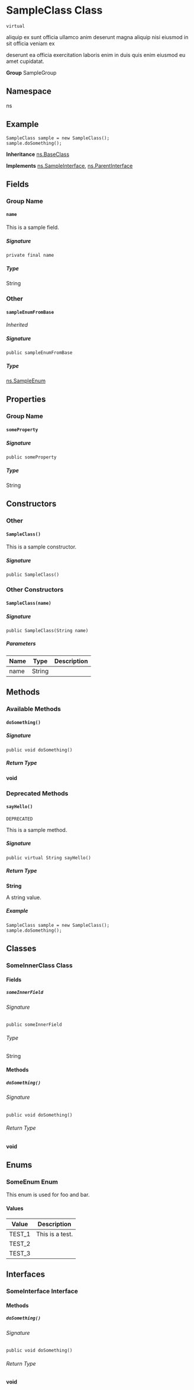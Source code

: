 # SampleClass Class
`virtual`

aliquip ex sunt officia ullamco anim deserunt magna aliquip nisi eiusmod in sit officia veniam ex 

deserunt ea officia exercitation laboris enim in duis quis enim eiusmod eu amet cupidatat.

**Group** SampleGroup

## Namespace
ns

## Example
```apex
SampleClass sample = new SampleClass();
sample.doSomething();
```

**Inheritance**
[ns.BaseClass](../Miscellaneous/ns.BaseClass.md)

**Implements**
[ns.SampleInterface](../Miscellaneous/ns.SampleInterface.md), 
[ns.ParentInterface](../Miscellaneous/ns.ParentInterface.md)

## Fields
### Group Name
#### `name`

This is a sample field.

##### Signature
```apex
private final name
```

##### Type
String

### Other
#### `sampleEnumFromBase`

*Inherited*

##### Signature
```apex
public sampleEnumFromBase
```

##### Type
[ns.SampleEnum](../Sample-Enums/ns.SampleEnum.md)

## Properties
### Group Name
#### `someProperty`

##### Signature
```apex
public someProperty
```

##### Type
String

## Constructors
### Other
#### `SampleClass()`

This is a sample constructor.

##### Signature
```apex
public SampleClass()
```

### Other Constructors
#### `SampleClass(name)`

##### Signature
```apex
public SampleClass(String name)
```

##### Parameters
| Name | Type | Description |
|------|------|-------------|
| name | String |  |

## Methods
### Available Methods
#### `doSomething()`

##### Signature
```apex
public void doSomething()
```

##### Return Type
**void**

### Deprecated Methods
#### `sayHello()`

`DEPRECATED`

This is a sample method.

##### Signature
```apex
public virtual String sayHello()
```

##### Return Type
**String**

A string value.

##### Example
```apex
SampleClass sample = new SampleClass();
sample.doSomething();
```

## Classes
### SomeInnerClass Class

#### Fields
##### `someInnerField`

###### Signature
```apex
public someInnerField
```

###### Type
String

#### Methods
##### `doSomething()`

###### Signature
```apex
public void doSomething()
```

###### Return Type
**void**

## Enums
### SomeEnum Enum

This enum is used for foo and bar.

#### Values
| Value | Description |
|-------|-------------|
| TEST_1 | This is a test. |
| TEST_2 |  |
| TEST_3 |  |

## Interfaces
### SomeInterface Interface

#### Methods
##### `doSomething()`

###### Signature
```apex
public void doSomething()
```

###### Return Type
**void**
